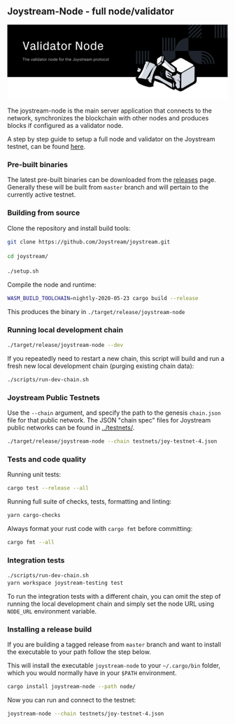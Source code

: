 ## Joystream-Node - full node/validator

![ Nodes for Joystream](./validator-node-banner.svg)

The joystream-node is the main server application that connects to the network, synchronizes the blockchain with other nodes and produces blocks if configured as a validator node.

A step by step guide to setup a full node and validator on the Joystream testnet, can be found [here](https://github.com/Joystream/helpdesk/tree/master/roles/validators).

### Pre-built binaries

The latest pre-built binaries can be downloaded from the [releases](https://github.com/Joystream/joystream/releases) page.
Generally these will be built from `master` branch and will pertain to the currently active testnet.

### Building from source

Clone the repository and install build tools:

```bash
git clone https://github.com/Joystream/joystream.git

cd joystream/

./setup.sh
```

Compile the node and runtime:

```bash
WASM_BUILD_TOOLCHAIN=nightly-2020-05-23 cargo build --release
```

This produces the binary in `./target/release/joystream-node`

### Running local development chain

```bash
./target/release/joystream-node --dev
```

If you repeatedly need to restart a new chain,
this script will build and run a fresh new local development chain (purging existing chain data):

```bash
./scripts/run-dev-chain.sh
```

### Joystream Public Testnets

Use the `--chain` argument, and specify the path to the genesis `chain.json` file for that public network. The JSON "chain spec" files for Joystream public networks can be found in [../testnets/](../testnets/).

```bash
./target/release/joystream-node --chain testnets/joy-testnet-4.json
```

### Tests and code quality

Running unit tests:

```bash
cargo test --release --all
```

Running full suite of checks, tests, formatting and linting:

```bash
yarn cargo-checks
```

Always format your rust code with `cargo fmt` before committing:

```bash
cargo fmt --all
```

### Integration tests

```bash
./scripts/run-dev-chain.sh
yarn workspace joystream-testing test
```

To run the integration tests with a different chain, you can omit the step of running the local development chain and simply set the node URL using `NODE_URL` environment variable.

### Installing a release build

If you are building a tagged release from `master` branch and want to install the executable to your path follow the step below.

This will install the executable `joystream-node` to your `~/.cargo/bin` folder, which you would normally have in your `$PATH` environment.

```bash
cargo install joystream-node --path node/
```

Now you can run and connect to the testnet:

```bash
joystream-node --chain testnets/joy-testnet-4.json
```
